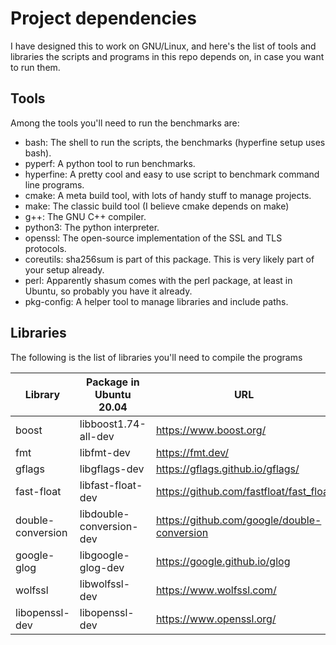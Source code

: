 # Project dependencies

I have designed this to work on GNU/Linux, and here's the list of tools
and libraries the scripts and programs in this repo depends on, in case
you want to run them.

## Tools
Among the tools you'll need to run the benchmarks are:

- bash: The shell to run the scripts, the benchmarks (hyperfine setup uses bash).
- pyperf: A python tool to run benchmarks.
- hyperfine: A pretty cool and easy to use script to benchmark command line programs.
- cmake: A meta build tool, with lots of handy stuff to manage projects.
- make: The classic build tool (I believe cmake depends on make)
- g++: The GNU C++ compiler.
- python3: The python interpreter.
- openssl: The open-source implementation of the SSL and TLS protocols.
- coreutils: sha256sum is part of this package. This is very likely part of your setup already.
- perl: Apparently shasum comes with the perl package, at least in Ubuntu, so probably you have it already.
- pkg-config: A helper tool to manage libraries and include paths.

## Libraries

The following is the list of libraries you'll need to compile the programs

| Library           | Package in Ubuntu 20.04  | URL                                          |
|-------------------|--------------------------|----------------------------------------------|
| boost             | libboost1.74-all-dev     | https://www.boost.org/                       |
| fmt               | libfmt-dev               | https://fmt.dev/                             |
| gflags            | libgflags-dev            | https://gflags.github.io/gflags/             |
| fast-float        | libfast-float-dev        | https://github.com/fastfloat/fast_float      |
| double-conversion | libdouble-conversion-dev | https://github.com/google/double-conversion  |
| google-glog       | libgoogle-glog-dev       | https://google.github.io/glog                |
| wolfssl           | libwolfssl-dev           | https://www.wolfssl.com/                     |
| libopenssl-dev    | libopenssl-dev           | https://www.openssl.org/                     |